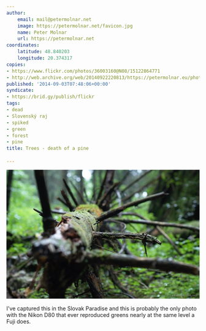 ```yaml
---
author:
    email: mail@petermolnar.net
    image: https://petermolnar.net/favicon.jpg
    name: Peter Molnar
    url: https://petermolnar.net
coordinates:
    latitude: 48.840203
    longitude: 20.374317
copies:
- https://www.flickr.com/photos/36003160@N08/15122864771
- http://web.archive.org/web/20140922220813/https://petermolnar.eu/photo/trees-death-of-a-pine/
published: '2014-09-03T07:48:06+00:00'
syndicate:
- https://brid.gy/publish/flickr
tags:
- dead
- Slovenský raj
- spiked
- green
- forest
- pine
title: Trees - death of a pine

---
```


![](trees-death-of-a-pine.jpg)

I've captured this in the Slovak Paradise and this is probably the only
photo with the Nikon D80 that ever reproduced greens nearly at the same
level a Fuji does.